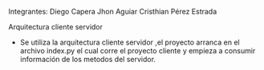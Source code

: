 Integrantes:
    Diego Capera
    Jhon Aguiar
    Cristhian Pérez Estrada

Arquitectura cliente servidor

- Se utiliza la arquitectura cliente servidor ,el proyecto arranca en el archivo index.py el cual corre el proyecto cliente y empieza a consumir información de los metodos del servidor.
